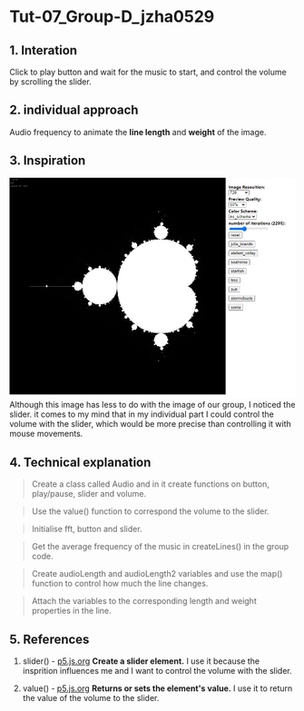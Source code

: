 # Tut-07_Group-D_jzha0529

## 1. Interation

Click to play button and wait for the music to start, and control the volume by scrolling the slider.

## 2. individual approach

Audio frequency to animate the __line length__ and __weight__ of the image.

## 3. Inspiration
![Inspiration](image.png)
Although this image has less to do with the image of our group, I noticed the slider. it comes to my mind that in my individual part I could control the volume with the slider, which would be more precise than controlling it with mouse movements.

## 4. Technical explanation

> Create a class called Audio and in it create functions on button, play/pause, slider and volume.

> Use the value() function to correspond the volume to the slider.

> Initialise fft, button and slider.

> Get the average frequency of the music in createLines() in the group code.

> Create audioLength and audioLength2 variables and use the map() function to control how much the line changes.

> Attach the variables to the corresponding length and weight properties in the line.

## 5. References

1. slider() - [p5.js.org](https://p5js.org/reference/#/p5/createSlider)
__Create a slider element.__ 
I use it because the insprition influences me and I want to control the volume with the slider.

2. value() - [p5.js.org](https://p5js.org/reference/#/p5.Element/value)
__Returns or sets the element's value.__ 
I use it to return the value of the volume to the slider.

